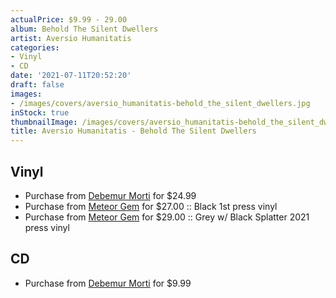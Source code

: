 ```yaml
---
actualPrice: $9.99 - 29.00
album: Behold The Silent Dwellers
artist: Aversio Humanitatis
categories:
- Vinyl
- CD
date: '2021-07-11T20:52:20'
draft: false
images:
- /images/covers/aversio_humanitatis-behold_the_silent_dwellers.jpg
inStock: true
thumbnailImage: /images/covers/aversio_humanitatis-behold_the_silent_dwellers-thumb.jpg
title: Aversio Humanitatis - Behold The Silent Dwellers
---
```


## Vinyl
* Purchase from [Debemur Morti](https://debemurmorti.aisamerch.com/item/98080) for $24.99
* Purchase from [Meteor Gem](https://meteor-gem.com/products/aversio-humanitatis-behold-the-silent-dwellers) for $27.00 :: Black 1st press vinyl
* Purchase from [Meteor Gem](https://meteor-gem.com/products/aversio-humanitatis-behold-the-silent-dwellers) for $29.00 :: Grey w/ Black Splatter 2021 press vinyl
## CD
* Purchase from [Debemur Morti](https://debemurmorti.aisamerch.com/item/88807) for $9.99
